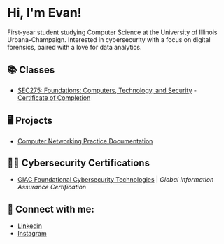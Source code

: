 <h1>Hi, I'm Evan! <br/> </h1>

<p>
First-year student studying Computer Science at the University of Illinois Urbana-Champaign. Interested in cybersecurity with a focus on digital forensics, paired with a love for data analytics. 
</p>


<h2> 📚 Classes </h2>

  *  [SEC275: Foundations: Computers, Technology, and Security](https://www.sans.org/cyber-security-courses/foundations/)  -  [Certificate of Completion](https://github.com/evanlin23/evanlin23/blob/e06293ee818cdb3d7e1f45c8ffb722861513d1f4/images/certificate.pdf)
<h2> 🖥️ Projects </h2>

  *  [Computer Networking Practice Documentation](https://github.com/evanlin23/Cisco-Packet-Tracer)

<h2> 👨‍💻 Cybersecurity Certifications </h2>

  *  [GIAC Foundational Cybersecurity Technologies](https://www.credly.com/badges/baf18ba1-acc1-4a9a-8de0-e92e626df1b0/public_url) | <i> Global Information Assurance Certification </i> 
<h2> 🤳 Connect with me:</h2>

  *  [Linkedin](https://www.linkedin.com/in/evanlin366/)
  *  [Instagram](https://www.instagram.com/evanlin23/)
<!--
**evanlin23/evanlin23** is a ✨ _special_ ✨ repository because its `README.md` (this file) appears on your GitHub profile.

Here are some ideas to get you started:

- 🔭 I’m currently working on ...
- 🌱 I’m currently learning ...
- 👯 I’m looking to collaborate on ...
- 🤔 I’m looking for help with ...
- 💬 Ask me about ...
- 📫 How to reach me: ...
- 😄 Pronouns: ...
- ⚡ Fun fact: ...
-->

